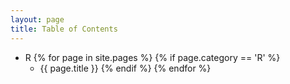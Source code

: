 ```yaml
---
layout: page
title: Table of Contents
---
```



- R
{% for page in site.pages %}
	{% if page.category == 'R' %}
	- {{ page.title }}
	{% endif %}
{% endfor %}